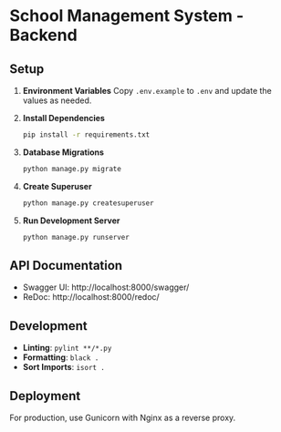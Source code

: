 # School Management System - Backend

## Setup

1. **Environment Variables**
   Copy `.env.example` to `.env` and update the values as needed.

2. **Install Dependencies**
   ```bash
   pip install -r requirements.txt
   ```

3. **Database Migrations**
   ```bash
   python manage.py migrate
   ```

4. **Create Superuser**
   ```bash
   python manage.py createsuperuser
   ```

5. **Run Development Server**
   ```bash
   python manage.py runserver
   ```

## API Documentation

- Swagger UI: http://localhost:8000/swagger/
- ReDoc: http://localhost:8000/redoc/

## Development

- **Linting**: `pylint **/*.py`
- **Formatting**: `black .`
- **Sort Imports**: `isort .`

## Deployment

For production, use Gunicorn with Nginx as a reverse proxy.
